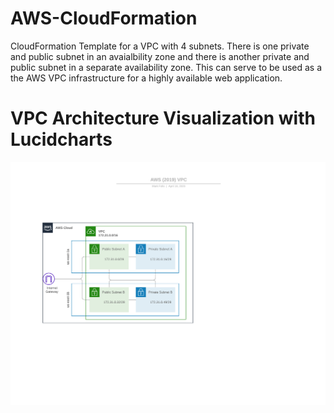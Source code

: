 # AWS-CloudFormation
CloudFormation Template for a VPC with 4 subnets. There is one private and public subnet in an avaialbility zone and 
  there is another private and public subnet in a separate availability zone. This can serve to be used as a 
  the AWS VPC infrastructure for a highly available web application.
# VPC Architecture Visualization with Lucidcharts
  ![VPC Diagram](./VPC%20Architecture.png)
